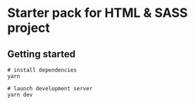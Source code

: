 # Starter pack for HTML & SASS project

## Getting started

```
# install dependencies
yarn

# launch development server
yarn dev
```
